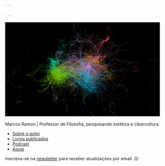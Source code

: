 ```yaml
---

---
```

![](/assets/images/gephi2.png)

Marcos Ramon | Professor de Filosofia, pesquisando estética e cibercultura. 

* [Sobre o autor](https://marcosramon.net/sobre/)
* [Livros publicados](https://marcosramon.net/livros/)
* [Podcast](https://open.spotify.com/show/1smphr2Sl3kHncMYB984rc?si=Ds7GV4oNQnGxsm-bxYvasA&nd=1)
* [Apoie](https://marcosramon.net/apoie/)

Inscreva-se na [newsletter](https://marcosramon.substack.com/) para receber atualizações por email. 😉